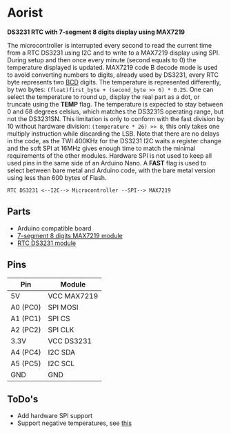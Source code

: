 # Aorist
**DS3231 RTC with 7-segment 8 digits display using MAX7219**

The microcontroller is interrupted every second to read the current time from a RTC DS3231 using I2C and to write to a MAX7219 display using SPI.
During setup and then once every minute (second equals to 0) the temperature displayed is updated.
MAX7219 code B decode mode is used to avoid converting numbers to digits, already used by DS3231, every RTC byte represents two [BCD](https://en.wikipedia.org/wiki/Binary-coded_decimal) digits.
The temperature is represented differently, by two bytes: ``(float)first_byte + (second_byte >> 6) * 0.25``.
One can select the temperature to round up, display the real part as a dot, or truncate using the **TEMP** flag.
The temperature is expected to stay between 0 and 68 degrees celsius, which matches the DS3231S operating range, but not the DS3231SN.
This limitation is only to conform with the fast division by 10 without hardware division: ``(temperature * 26) >> 8``, this only takes one multiply instruction while discarding the LSB.
Note that there are no delays in the code, as the TWI 400KHz for the DS3231 I2C waits a register change and the soft SPI at 16MHz gives enough time to match the minimal requirements of the other modules.
Hardware SPI is not used to keep all used pins in the same side of an Arduino Nano.
A **FAST** flag is used to select between bare metal and Arduino code, with the bare metal version using less than 600 bytes of Flash.

```
RTC DS3231 <--I2C--> Microcontroller --SPI--> MAX7219
```

## Parts
- Arduino compatible board
- [7-segment 8 digits MAX7219 module](https://datasheets.maximintegrated.com/en/ds/MAX7219-MAX7221.pdf)
- [RTC DS3231 module](https://datasheets.maximintegrated.com/en/ds/DS3231.pdf)

## Pins
Pin | Module
--- | ---
5V       | VCC MAX7219
A0 (PC0) | SPI MOSI
A1 (PC1) | SPI CS
A2 (PC2) | SPI CLK
3.3V     | VCC DS3231
A4 (PC4) | I2C SDA
A5 (PC5) | I2C SCL
GND      | GND

## ToDo's
- Add hardware SPI support
- Support negative temperatures, see [this](https://arduinodiy.wordpress.com/2015/11/10/the-ds3231-rtc-temperature-sensor/)